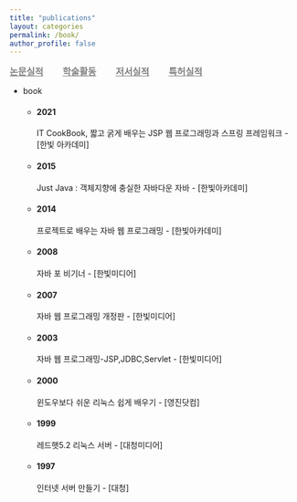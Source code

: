 ```yaml
---
title: "publications"
layout: categories
permalink: /book/
author_profile: false
---
```


<style>
    .styled-links a {
        font-family: "Arial", sans-serif;
        font-weight: bold;
        font-size: 16px;
        color: gray;
        text-decoration: none;
        margin-right: 30px;
        text-decoration: underline;
    }

    .styled-links a:hover {
        color: lightgray;
        
    }
</style>

<div class="styled-links">
    <a href="/publications">논문실적</a>
    <a href="/academic">학술활동</a>
    <a href="/book">저서실적</a>
    <a href="/patent">특허실적</a>
</div>

- book

    - <h4>2021</h4>
        
        IT CookBook, 짧고 굵게 배우는 JSP 웹 프로그래밍과 스프링 프레임워크 - [한빛 아카데미]
        
    - <h4>2015</h4>
        
        Just Java : 객체지향에 충실한 자바다운 자바 - [한빛아카데미]
        
    - <h4>2014</h4>
        
        프로젝트로 배우는 자바 웹 프로그래밍 - [한빛아카데미]
        
    - <h4>2008</h4>
        
        자바 포 비기너 - [한빛미디어]
        
    - <h4>2007</h4>
        
        자바 웹 프로그래밍 개정판 - [한빛미디어]
        
    - <h4>2003</h4>
        
        자바 웹 프로그래밍-JSP,JDBC,Servlet - [한빛미디어]
        
    - <h4>2000</h4>
        
        윈도우보다 쉬운 리눅스 쉽게 배우기 - [영진닷컴]
        
    - <h4>1999</h4>
        
        레드햇5.2 리눅스 서버 - [대청미디어]
        
    - <h4>1997</h4>
        
        인터넷 서버 만들기 - [대청]
        
